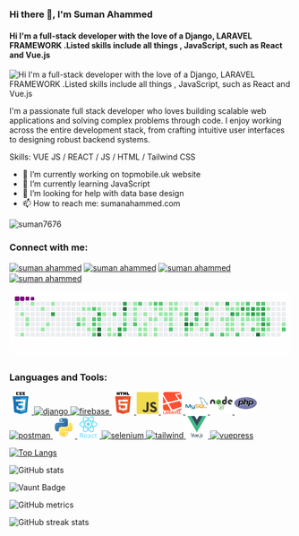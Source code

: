 ### Hi there 👋,  I'm Suman Ahammed
#### Hi I'm a full-stack developer with the love of a Django, LARAVEL FRAMEWORK .Listed skills include all things , JavaScript, such as React and Vue.js
![Hi I'm a full-stack developer with the love of a Django, LARAVEL FRAMEWORK .Listed skills include all things , JavaScript, such as React and Vue.js](https://media.licdn.com/dms/image/v2/D5616AQGjPrF2A3weHg/profile-displaybackgroundimage-shrink_350_1400/B56Zmkx_OIJ0AY-/0/1759406192852?e=1762992000&v=beta&t=BlB2xxxKqhqYBcHJECMFMBI_fKYf1-G-aH2_sO3l6zI)

I'm a passionate full stack developer who loves building scalable web applications and solving complex problems through code. I enjoy working across the entire development stack, from crafting intuitive user interfaces to designing robust backend systems.

Skills: VUE JS / REACT / JS / HTML / Tailwind CSS

- 🔭 I’m currently working on topmobile.uk website 
- 🌱 I’m currently learning JavaScript 
- 🤔 I’m looking for help with data base design 
- 📫 How to reach me: sumanahammed.com 

<p align="left"> <img src="https://komarev.com/ghpvc/?username=suman7676&label=Profile%20views&color=0e75b6&style=flat" hieght=200 width=200 alt="suman7676" /> </p>

<h3 align="left">Connect with me:</h3>
<p align="left">
<a href="[https://linkedin.com/in/suman ahammed](https://www.linkedin.com/in/full-stack-developer-suman/?lipi=urn%3Ali%3Apage%3Ad_flagship3_feed%3BRCTjya0AQ4CrEVsaUU805g%3D%3D)" target="blank"><img align="center" src="https://raw.githubusercontent.com/rahuldkjain/github-profile-readme-generator/master/src/images/icons/Social/linked-in-alt.svg" alt="suman ahammed" height="30" width="40" /></a>
<a href="[https://fb.com/suman ahammed](https://www.facebook.com/suman.ahammed.2024)" target="blank"><img align="center" src="https://raw.githubusercontent.com/rahuldkjain/github-profile-readme-generator/master/src/images/icons/Social/facebook.svg" alt="suman ahammed" height="30" width="40" /></a>
<a href="https://instagram.com/suman ahammed" target="blank"><img align="center" src="https://raw.githubusercontent.com/rahuldkjain/github-profile-readme-generator/master/src/images/icons/Social/instagram.svg" alt="suman ahammed" height="30" width="40" /></a>
<a href="https://sumanahammed.com" target="blank"><img align="center" src="https://raw.githubusercontent.com/rahuldkjain/github-profile-readme-generator/master/src/images/icons/Social/youtube.svg" alt="suman ahammed" height="30" width="40" /></a>
</p>

![Snake animation](https://raw.githubusercontent.com/Platane/snk/output/github-contribution-grid-snake.gif)

<h3 align="left">Languages and Tools:</h3>
<p align="left"> <a href="https://www.w3schools.com/css/" target="_blank" rel="noreferrer"> <img src="https://raw.githubusercontent.com/devicons/devicon/master/icons/css3/css3-original-wordmark.svg" alt="css3" width="40" height="40"/> </a> <a href="https://www.djangoproject.com/" target="_blank" rel="noreferrer"> <img src="https://cdn.worldvectorlogo.com/logos/django.svg" alt="django" width="40" height="40"/> </a> <a href="https://firebase.google.com/" target="_blank" rel="noreferrer"> <img src="https://www.vectorlogo.zone/logos/firebase/firebase-icon.svg" alt="firebase" width="40" height="40"/> </a> <a href="https://www.w3.org/html/" target="_blank" rel="noreferrer"> <img src="https://raw.githubusercontent.com/devicons/devicon/master/icons/html5/html5-original-wordmark.svg" alt="html5" width="40" height="40"/> </a> <a href="https://developer.mozilla.org/en-US/docs/Web/JavaScript" target="_blank" rel="noreferrer"> <img src="https://raw.githubusercontent.com/devicons/devicon/master/icons/javascript/javascript-original.svg" alt="javascript" width="40" height="40"/> </a> <a href="https://laravel.com/" target="_blank" rel="noreferrer"> <img src="https://raw.githubusercontent.com/devicons/devicon/master/icons/laravel/laravel-plain-wordmark.svg" alt="laravel" width="40" height="40"/> </a> <a href="https://www.mysql.com/" target="_blank" rel="noreferrer"> <img src="https://raw.githubusercontent.com/devicons/devicon/master/icons/mysql/mysql-original-wordmark.svg" alt="mysql" width="40" height="40"/> </a> <a href="https://nodejs.org" target="_blank" rel="noreferrer"> <img src="https://raw.githubusercontent.com/devicons/devicon/master/icons/nodejs/nodejs-original-wordmark.svg" alt="nodejs" width="40" height="40"/> </a> <a href="https://www.php.net" target="_blank" rel="noreferrer"> <img src="https://raw.githubusercontent.com/devicons/devicon/master/icons/php/php-original.svg" alt="php" width="40" height="40"/> </a> <a href="https://postman.com" target="_blank" rel="noreferrer"> <img src="https://www.vectorlogo.zone/logos/getpostman/getpostman-icon.svg" alt="postman" width="40" height="40"/> </a> <a href="https://www.python.org" target="_blank" rel="noreferrer"> <img src="https://raw.githubusercontent.com/devicons/devicon/master/icons/python/python-original.svg" alt="python" width="40" height="40"/> </a> <a href="https://reactjs.org/" target="_blank" rel="noreferrer"> <img src="https://raw.githubusercontent.com/devicons/devicon/master/icons/react/react-original-wordmark.svg" alt="react" width="40" height="40"/> </a> <a href="https://www.selenium.dev" target="_blank" rel="noreferrer"> <img src="https://raw.githubusercontent.com/detain/svg-logos/780f25886640cef088af994181646db2f6b1a3f8/svg/selenium-logo.svg" alt="selenium" width="40" height="40"/> </a> <a href="https://tailwindcss.com/" target="_blank" rel="noreferrer"> <img src="https://www.vectorlogo.zone/logos/tailwindcss/tailwindcss-icon.svg" alt="tailwind" width="40" height="40"/> </a> <a href="https://vuejs.org/" target="_blank" rel="noreferrer"> <img src="https://raw.githubusercontent.com/devicons/devicon/master/icons/vuejs/vuejs-original-wordmark.svg" alt="vuejs" width="40" height="40"/> </a> <a href="https://vuepress.vuejs.org/" target="_blank" rel="noreferrer"> <img src="https://raw.githubusercontent.com/AliasIO/wappalyzer/master/src/drivers/webextension/images/icons/VuePress.svg" alt="vuepress" width="40" height="40"/> </a> </p>



[![Top Langs](https://github-readme-stats.vercel.app/api/top-langs/?username=suman7676)](https://github.com/anuraghazra/github-readme-stats)

![GitHub stats](https://github-readme-stats.vercel.app/api?username=suman7676&show_icons=true)  

![Vaunt Badge](https://api.vaunt.dev/v1/github/entities/suman7676/contributions?format=svg&private=false)  

![GitHub metrics](https://metrics.lecoq.io/suman7676)  

![GitHub streak stats](https://streak-stats.demolab.com/?user=suman7676)  

